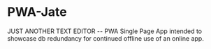 # PWA-Jate
JUST ANOTHER TEXT EDITOR -- PWA Single Page App intended to showcase db redundancy for continued offline use of an online app.
